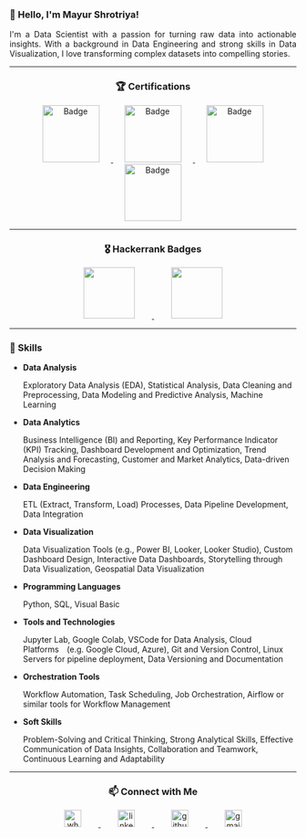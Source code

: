 ### 👋 Hello, I'm Mayur Shrotriya!

<p style="text-align: justify">
    I'm a Data Scientist with a passion for turning raw data into actionable insights. With a background in Data Engineering and strong skills in Data Visualization, I love transforming complex datasets into compelling stories.
</p>

***

<p align="center">
    <h3 style="text-align:center;">🏆 Certifications</h3>
</p>

<p align="center">
    <a href="https://www.credly.com/badges/64a0750a-5df3-4a1f-ac34-07d4ed3eb13e/public_url" target="_blank">
    <img style="height:100px;" src="https://drive.google.com/uc?export=download&id=1_PK2FwiakCE1i8COquIVQ_0c-VXUH2j5" alt="Badge" hspace="20" >
    </a>
    <a href="[https://www.credential.net/d05b287c-f7d5-4f95-b14c-22ec3132548c#gs.3b8eux](https://www.credly.com/badges/6f7d67b7-383b-4851-b92b-7f7d746b22fa/public_url)" target="_blank">
    <img style="height:100px;" src="https://drive.google.com/uc?export=download&id=1eNgtxLeWswWq4hQTg6PT8MYTfQ6plobQ" alt="Badge" hspace="20">
    </a> 
    <a href="https://www.coursera.org/account/accomplishments/specialization/certificate/HLYZCTKCM3ZL" target="_blank">
    <img style="height:100px;" href="google.com" src="https://drive.google.com/uc?export=download&id=1HFShwdDAz1zpvevNJGHrhFLiBJGyOnPS" alt="Badge" hspace="20">
    </a>
    <a href="https://www.coursera.org/account/accomplishments/specialization/certificate/U5FV3T3JH874" target="_blank">
    <img style="height:100px;" src="https://drive.google.com/uc?export=download&id=1nYxALIxE1FSsoVMP4J-zjWFtJyF_DrV2" alt="Badge" hspace="20" >
    </a>
</p>

***

<p align="center">
    <h3 style="text-align:center;">🎖️ Hackerrank Badges</h3>
</p>

<p align="center">
    <a href="https://www.hackerrank.com/profile/mayur_sh">
        <img style="height:90px" src="https://drive.google.com/uc?export=download&id=1ATtw4ncbIBLHh2xuvZF5M5pJ7usvLAYo" alt="" hspace="30">
    </a>
    <a href="https://www.hackerrank.com/profile/mayur_sh">
        <img style="height:90px" src="https://drive.google.com/uc?export=download&id=1fPkY2gUuAxsAWUN4g6JS6ctBT33ZjA5g" alt="" hspace="30">
    </a>
</p>

***

### 🚀 Skills

<p align="justify">
<ul>
    <li><strong>
            Data Analysis
        </strong></li>
    <p>
        Exploratory Data Analysis (EDA), Statistical Analysis, Data Cleaning and Preprocessing, Data Modeling and
        Predictive Analysis, Machine Learning
    </p>
</ul>
<ul>
    <li><strong>
            Data Analytics
        </strong></li>
    <p>
        Business Intelligence (BI) and Reporting, Key Performance Indicator (KPI) Tracking, Dashboard Development and
        Optimization, Trend Analysis and Forecasting, Customer and Market Analytics, Data-driven Decision Making
    </p>
</ul>
<ul>
    <li><strong>
            Data Engineering
        </strong></li>
    <p>
        ETL (Extract, Transform, Load) Processes, Data Pipeline Development, Data Integration
    </p>
</ul>
<ul>
    <li><strong>
            Data Visualization
        </strong></li>
    <p>
        Data Visualization Tools (e.g., Power BI, Looker, Looker Studio), Custom Dashboard Design, Interactive Data
        Dashboards, Storytelling through Data Visualization, Geospatial Data Visualization
    </p>
</ul>
<ul>
    <li><strong>
            Programming Languages
        </strong></li>
    <p>
        Python, SQL, Visual Basic
    </p>
</ul>
<ul>
    <li><strong>
            Tools and Technologies
        </strong></li>
    <p>
        Jupyter Lab, Google Colab, VSCode for Data Analysis, Cloud Platforms (e.g. Google Cloud, Azure), Git and Version
        Control, Linux Servers for pipeline deployment, Data Versioning and Documentation
    </p>
</ul>
<ul>
    <li><strong>
            Orchestration Tools
        </strong></li>
    <p>
        Workflow Automation, Task Scheduling, Job Orchestration, Airflow or similar tools for Workflow Management
    </p>
</ul>
<ul>
    <li><strong>
            Soft Skills
        </strong></li>
    <p>
        Problem-Solving and Critical Thinking, Strong Analytical Skills, Effective Communication of Data Insights,
        Collaboration and Teamwork, Continuous Learning and Adaptability
    </p>
</ul>

</p>

***

<h3 style="text-align:center;">📫 Connect with Me</h3>

<p align="center">
    <a href="https://wa.me/919284999269" target="_blank">
        <img src="https://drive.google.com/thumbnail?id=1mdwT4obMTmtvHawcAs5ig4vlQ2-oxYzo" alt="whatsapp-icon" height="30px" hspace=30>
    </a>
    <a href="https://www.linkedin.com/in/mayur-sh/" target="_blank">
        <img src="https://drive.google.com/thumbnail?id=13toM3454K63dYgyPH03nLUPYL0262tFC" alt="linkedin-icon" height="30px" hspace=30>
    </a>
    <a href="https://github.com/mayur-sh" target="_blank">
        <img src="https://drive.google.com/thumbnail?id=1aSXwuGN4ZFwp3gwWtZTFh-fINlOmnII-" alt="github-icon" height="30px" hspace=30>
    </a>
    <a href="mailto:mayurvs1998@gmail.com" target="_blank">
        <img src="https://drive.google.com/thumbnail?id=1ahdRXF4DXwBDAHXMdK1LiL6YKkVBiw0J" alt="gmail-icon" height="30px" hspace=30>
    </a>
</p>






<!--
**mayur-sh/mayur-sh** is a ✨ _special_ ✨ repository because its `README.md` (this file) appears on your GitHub profile.
Here are some ideas to get you started:
- 🔭 I’m currently working on ...
- 🌱 I’m currently learning ...
- 👯 I’m looking to collaborate on ...
- 🤔 I’m looking for help with ...
- 💬 Ask me about ...
- 📫 How to reach me: ...
- 😄 Pronouns: ...
- ⚡ Fun fact: ...
-->
